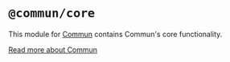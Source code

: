 # `@commun/core`

This module for [Commun](https://github.com/commundev/commun) contains Commun's core functionality.

[Read more about Commun](https://github.com/commundev/commun)
